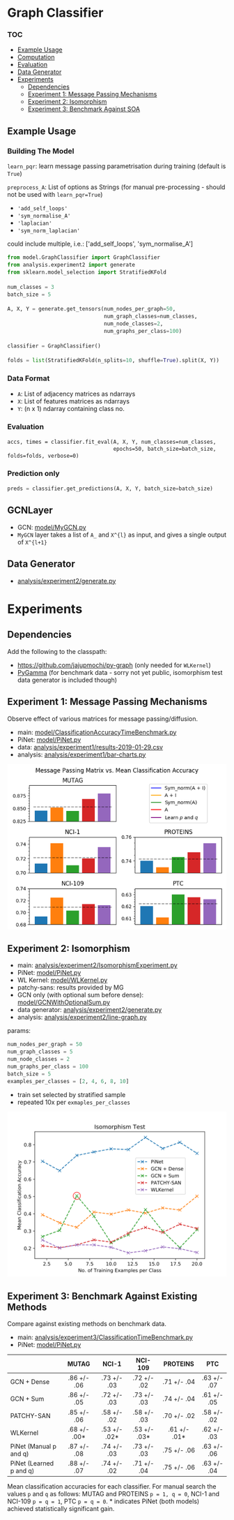 # Graph Classifier

### TOC

<!-- vim-markdown-toc GFM -->

* [Example Usage](#example-usage)
* [Computation](#computation)
* [Evaluation](#evaluation)
* [Data Generator](#data-generator)
* [Experiments](#experiments)
	* [Dependencies](#dependencies)
	* [Experiment 1: Message Passing Mechanisms](#experiment-1-message-passing-mechanisms)
	* [Experiment 2: Isomorphism](#experiment-2-isomorphism)
	* [Experiment 3: Benchmark Against SOA](#experiment-3-benchmark-against-soa)

<!-- vim-markdown-toc -->

## Example Usage

### Building The Model

`learn_pqr`: learn message passing parametrisation during training (default is `True`)

`preprocess_A`: List of options as Strings (for manual pre-processing - 
should not be used with `learn_pqr=True`)

- `'add_self_loops'`
- `'sym_normalise_A'`
- `'laplacian'`
- `'sym_norm_laplacian'`

could include multiple, i.e.: ['add_self_loops', 'sym_normalise_A']

```python
from model.GraphClassifier import GraphClassifier
from analysis.experiment2 import generate
from sklearn.model_selection import StratifiedKFold

num_classes = 3
batch_size = 5

A, X, Y = generate.get_tensors(num_nodes_per_graph=50,
                               num_graph_classes=num_classes,
                               num_node_classes=2,
                               num_graphs_per_class=100)

classifier = GraphClassifier()

folds = list(StratifiedKFold(n_splits=10, shuffle=True).split(X, Y))
```


### Data Format


- `A`: List of adjacency matrices as ndarrays
- `X`: List of features matrices as ndarrays
- `Y`: (n x 1) ndarray containing class no.

### Evaluation

```pythons
accs, times = classifier.fit_eval(A, X, Y, num_classes=num_classes,
                                  epochs=50, batch_size=batch_size, folds=folds, verbose=0)
```

### Prediction only

```python
preds = classifier.get_predictions(A, X, Y, batch_size=batch_size)
```

## GCNLayer

- GCN: [model/MyGCN.py](model/MyGCN.py)
- `MyGCN` layer takes a list of `A_` and `X^{l}` as input, and gives a single output of `X^{l+1}` 

## Data Generator

- [analysis/experiment2/generate.py](analysis/experiment2/generate.py)

# Experiments

## Dependencies

Add the following to the classpath:

- https://github.com/jajupmochi/py-graph (only needed for `WLKernel`)
- [PyGamma](https://github.com/BraintreeLtd/PyGamma) (for benchmark data - sorry not yet public,
isomorphism test data generator is included though)

## Experiment 1: Message Passing Mechanisms

Observe effect of various matrices for message passing/diffusion.

- main: [model/ClassificationAccuracyTimeBenchmark.py](model/ClassificationAccuracyTimeBenchmark.py)
- PiNet: [model/PiNet.py](model/PiNet.py)
- data: [analysis/experiment1/results-2019-01-29.csv](analysis/experiment1/results-2019-01-29.csv)
- analysis: [analysis/experiment1/bar-charts.py](analysis/experiment1/bar-charts.py)

![](analysis/experiment1/all-matrices.png)

## Experiment 2: Isomorphism

- main: [analysis/experiment2/IsomorphismExperiment.py](analysis/experiment2/IsomorphismExperiment.py)
- PiNet: [model/PiNet.py](model/PiNet.py)
- WL Kernel: [model/WLKernel.py](model/WLKernel.py)
- patchy-sans: results provided by MG
- GCN only (with optional sum before dense): [model/GCNWithOptionalSum.py](model/GCNWithOptionalSum.py)
- data generator: [analysis/experiment2/generate.py](analysis/experiment2/generate.py)
- analysis: [analysis/experiment2/line-graph.py](analysis/experiment2/line-graph.py)

params:

```python
num_nodes_per_graph = 50
num_graph_classes = 5
num_node_classes = 2
num_graphs_per_class = 100
batch_size = 5
examples_per_classes = [2, 4, 6, 8, 10]
```

- train set selected by stratified sample
- repeated 10x per `exmaples_per_classes`

![](analysis/experiment2/isomorphism-test.svg)


## Experiment 3: Benchmark Against Existing Methods

Compare against existing methods on benchmark data.

- main: [analysis/experiment3/ClassificationTimeBenchmark.py](analysis/experiment3/ClassificationAccuracyTimeBenchmark.py)
- PiNet: [model/PiNet.py](model/PiNet.py)

|                          | MUTAG             | NCI-1             | NCI-109           | PROTEINS          | PTC          |
| :----------------------- | :---------------: | :---------------: | :---------------: | :---------------: | :----------: |
| GCN + Dense              | .86 +/- .06       | .73 +/- .03       | .72 +/- .02       | .71 +/- .04       | .63 +/- .07  |
| GCN + Sum                | .86 +/- .05       | .72 +/- .03       | .73 +/- .03       | .74 +/- .04       | .61 +/- .05  |
| PATCHY-SAN               | .85 +/- .06       | .58 +/- .02       | .58 +/- .03       | .70 +/- .02       | .58 +/- .02  |
| WLKernel                 | .68 +/- .00*      | .53 +/- .02*      | .53 +/- .03*      | .61 +/- .01*      | .62 +/- .03  |
| PiNet (Manual p and q)   | .87 +/- .08       | .74 +/- .03       | .73 +/- .03       | .75 +/- .06       | .63 +/- .06  |
| PiNet (Learned p and q)  | .88 +/- .07       | .74 +/- .02       | .71 +/- .04       | .75 +/- .06       | .63 +/- .04  |

Mean classification accuracies for each classifier. For manual search the values `p` and `q` as follows: MUTAG and PROTEINS `p = 1, q = 0`, NCI-1 and NCI-109 `p = q = 1`, PTC `p = q = 0`. * indicates PiNet (both models) achieved statistically significant gain.